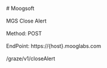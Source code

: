 <br>#     Moogsoft</br>
<br>MGS Close Alert</br>
<br>Method: POST</br>
<br>EndPoint: https://{host}.mooglabs.com</br>
<br>/graze/v1/closeAlert</br>

